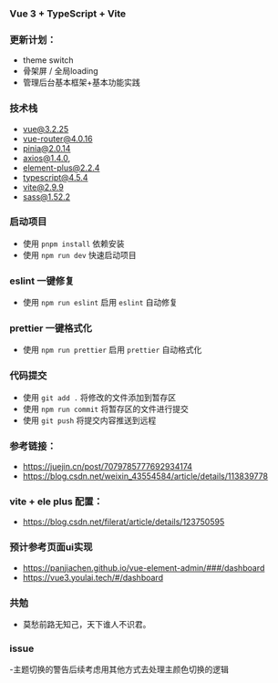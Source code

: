 
### Vue 3 + TypeScript + Vite


### 更新计划：
- theme switch
- 骨架屏 / 全局loading
- 管理后台基本框架+基本功能实践

### 技术栈
- vue@3.2.25
- vue-router@4.0.16
- pinia@2.0.14
- axios@1.4.0,
- element-plus@2.2.4
- typescript@4.5.4
- vite@2.9.9
- sass@1.52.2

### 启动项目
- 使用 `pnpm install` 依赖安装
- 使用 `npm run dev` 快速启动项目 

### eslint 一键修复
- 使用 `npm run eslint` 启用 `eslint` 自动修复

### prettier 一键格式化
- 使用 `npm run prettier` 启用 `prettier` 自动格式化

### 代码提交
- 使用 `git add .` 将修改的文件添加到暂存区
- 使用 `npm run commit` 将暂存区的文件进行提交
- 使用 `git push` 将提交内容推送到远程

### 参考链接：
- https://juejin.cn/post/7079785777692934174
- https://blog.csdn.net/weixin_43554584/article/details/113839778
### vite + ele plus 配置：
- https://blog.csdn.net/filerat/article/details/123750595
### 预计参考页面ui实现
- https://panjiachen.github.io/vue-element-admin/###/dashboard
- https://vue3.youlai.tech/#/dashboard


### 共勉
- 莫愁前路无知己，天下谁人不识君。

### issue
-主题切换的警告后续考虑用其他方式去处理主颜色切换的逻辑

